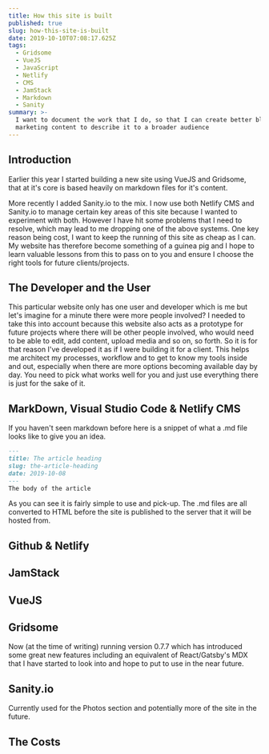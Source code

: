 ```yaml
---
title: How this site is built
published: true
slug: how-this-site-is-built
date: 2019-10-10T07:08:17.625Z
tags:
  - Gridsome
  - VueJS
  - JavaScript
  - Netlify
  - CMS
  - JamStack
  - Markdown
  - Sanity
summary: >-
  I want to document the work that I do, so that I can create better blog and
  marketing content to describe it to a broader audience
---
```

## Introduction

Earlier this year I started building a new site using VueJS and Gridsome, that at it's core is based heavily on markdown files for it's content. 

More recently I added Sanity.io to the mix. I now use both Netlify CMS and Sanity.io to manage certain key areas of this site because I wanted to experiment with both. However I have hit some problems that I need to resolve, which may lead to me dropping one of the above systems. One key reason being cost, I want to keep the running of this site as cheap as I can. My website has therefore become something of a guinea pig and I hope to learn valuable lessons from this to pass on to you and ensure I choose the right tools for future clients/projects.

## The Developer and the User

This particular website only has one user and developer which is me but let's imagine for a minute there were more people involved? I needed to take this into account because this website also acts as a prototype for future projects where there will be other people involved, who would need to be able to edit, add content, upload media and so on, so forth. So it is for that reason I've developed it as if I were building it for a client. This helps me architect my processes, workflow and to get to know my tools inside and out, especially when there are more options becoming available day by day. You need to pick what works well for you and just use everything there is just for the sake of it.

## MarkDown, Visual Studio Code & Netlify CMS
If you haven't seen markdown before here is a snippet of what a .md file looks like to give you an idea.

```markdown
---
title: The article heading
slug: the-article-heading
date: 2019-10-08
---
The body of the article
```

As you can see it is fairly simple to use and pick-up. The .md files are all converted to HTML before the site is published to the server that it will be hosted from.

## Github & Netlify

## JamStack

## VueJS

## Gridsome

Now (at the time of writing) running version 0.7.7 which has introduced some great new features including an equivalent of React/Gatsby's MDX that I have started to look into and hope to put to use in the near future.

## Sanity.io

Currently used for the Photos section and potentially more of the site in the future.

## The Costs

